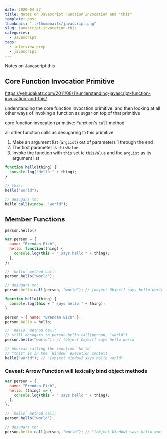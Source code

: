 ```yaml
---
date: 2020-04-27
title: Notes on Javascript Function Invocation and "this"
template: post
thumbnail: "../thumbnails/javascript.png"
slug: javascript-invocation-this
categories:
  - Javascript
tags:
  - interview-prep
  - javascript
---
```


Notes on Javascript this

## Core Function Invocation Primitive

https://yehudakatz.com/2011/08/11/understanding-javascript-function-invocation-and-this/

understanding the core function invocation primitive, and then looking at all other ways of invoking a function as sugar on top of that primitive

core function invocation primitive: Function's `call` method

all other function calls as desugaring to this primitive

1. Make an argument list (`argList`) out of parameters 1 through the end
2. The first parameter is `thisValue`
3. Invoke the function with `this` set to `thisValue` and the `argList` as its argument list

```javascript
function hello(thing) {
  console.log("Hello " + thing);
}

// this:
hello("world");

// desugars to:
hello.call(window, "world");
```

## Member Functions

`person.hello()`

```javascript
var person = {
  name: "Brendan Eich",
  hello: function(thing) {
    console.log(this + " says hello " + thing);
  },
};

// `hello` method call:
person.hello("world");

// desugars to:
person.hello.call(person, "world"); // [object Object] says hello world
```

```javascript
function hello(thing) {
  console.log(this + " says hello " + thing);
}

person = { name: "Brendan Eich" };
person.hello = hello;

// `hello` method call:
// still desugars to person.hello.call(person, "world")
person.hello("world"); // [object Object] says hello world

// Whereas calling the function `hello`
// "this" is in the `Window` execution context
hello("world"); // "[object Window] says hello world"
```

### Caveat: Arrow Function will lexically bind object methods

```javascript
var person = {
  name: "Brendan Eich",
  hello: (thing) => {
    console.log(this + " says hello " + thing);
  },
};

// `hello` method call:
person.hello("world");

// desugars to:
person.hello.call(person, "world"); // "[object Window] says hello world"
```
